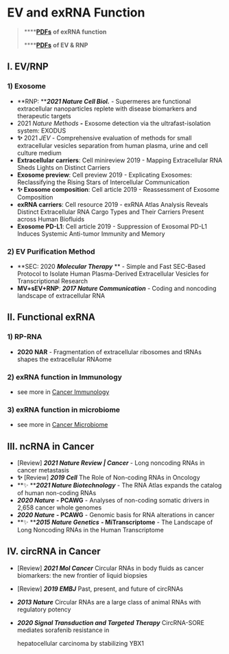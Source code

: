 # EV and exRNA Function

> ****[**PDFs**](https://cloud.tsinghua.edu.cn/d/f72ee6992a1e4ec78044/?p=%2FexRNA%20function\&mode=list) **of exRNA function**&#x20;
>
> ****[**PDFs**](https://cloud.tsinghua.edu.cn/d/f72ee6992a1e4ec78044/?p=%2FEV%20and%20RNP\&mode=list) **of EV & RNP**

## I. EV/RNP

### 1) Exosome

* **RNP: **_**2021 Nature Cell Biol.**_ - Supermeres are functional extracellular nanoparticles replete with disease biomarkers and therapeutic targets
* 2021 _Nature Methods_ **-** Exosome detection via the ultrafast-isolation system: EXODUS
* **✨** 2021 _JEV_ - Comprehensive evaluation of methods for small extracellular vesicles separation from human plasma, urine and cell culture medium
* **Extracellular carriers**: Cell minireview 2019 - Mapping Extracellular RNA Sheds Lights on Distinct Carriers
* **Exosome preview**: Cell preview 2019 - Explicating Exosomes: Reclassifying the Rising Stars of Intercellular Communication
* **✨ Exosome composition**: Cell article 2019 - Reassessment of Exosome Composition
* **exRNA carriers**: Cell resource 2019 - exRNA Atlas Analysis Reveals Distinct Extracellular RNA Cargo Types and Their Carriers Present across Human Biofluids
* **Exosome PD-L1**: Cell article 2019 - Suppression of Exosomal PD-L1 Induces Systemic Anti-tumor Immunity and Memory

### 2) EV Purification Method

* **SEC: 2020 **_**Molecular Therapy**_** ** - Simple and Fast SEC-Based Protocol to Isolate Human Plasma-Derived Extracellular Vesicles for Transcriptional Research
* **MV+sEV+RNP**: _**2017 Nature Communication**_ - Coding and noncoding landscape of extracellular RNA

## I**I**. Functional exRNA

### 1) RP-RNA

* **2020 NAR** - Fragmentation of extracellular ribosomes and tRNAs shapes the extracellular RNAome

### 2) exRNA function in Immunology

* see more in [Cancer Immunology](cancer-immunology.md#1-exrna-function-in-immunology)

### 3) exRNA function in microbiome

* see more in [Cancer Microbiome](cancer-microbiome.md#i-exrna-function-in-host-and-microbe)



## III. ncRNA in Cancer

* \[Review] _**2021 Nature Review | Cancer**_ - Long noncoding RNAs in cancer metastasis
* **✨** \[Review] _**2019 Cell**_ The Role of Non-coding RNAs in Oncology
* **✨ **_**2021 Nature Biotechnology**_ - The RNA Atlas expands the catalog of human non-coding RNAs
* _**2020 Nature**_ **- PCAWG** - Analyses of non-coding somatic drivers in 2,658 cancer whole genomes
* _**2020 Nature**_ **- PCAWG** - Genomic basis for RNA alterations in cancer
* **✨ **_**2015 Nature Genetics**_ **- MiTranscriptome** - The Landscape of Long Noncoding RNAs in the Human Transcriptome

## IV. circRNA in Cancer

* \[Review] _**2021 Mol Cancer**_ Circular RNAs in body fluids as cancer biomarkers: the new frontier of liquid biopsies
* \[Review] _**2019 EMBJ**_ Past, present, and future of circRNAs
* _**2013 Nature**_ Circular RNAs are a large class of animal RNAs with regulatory potency
*   _**2020 Signal Transduction and Targeted Therapy**_ CircRNA-SORE mediates sorafenib resistance in

    hepatocellular carcinoma by stabilizing YBX1



